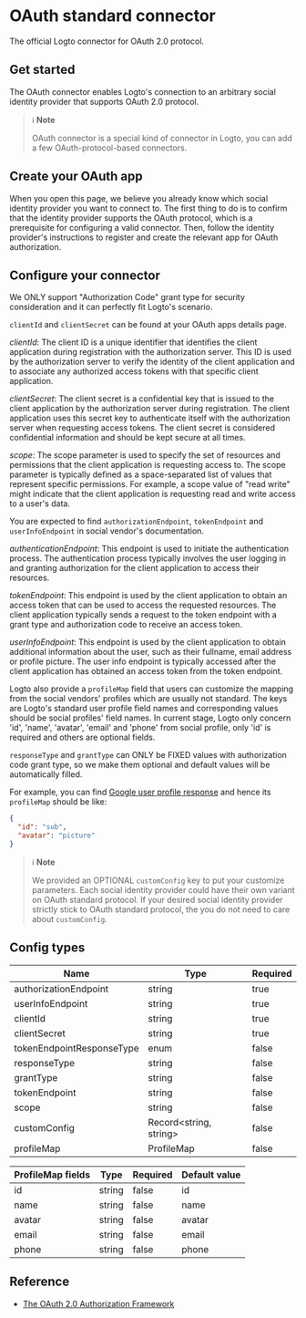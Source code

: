 # OAuth standard connector

The official Logto connector for OAuth 2.0 protocol.

## Get started

The OAuth connector enables Logto's connection to an arbitrary social identity provider that supports OAuth 2.0 protocol.

> ℹ️ **Note**
> 
> OAuth connector is a special kind of connector in Logto, you can add a few OAuth-protocol-based connectors.

## Create your OAuth app

When you open this page, we believe you already know which social identity provider you want to connect to. The first thing to do is to confirm that the identity provider supports the OAuth protocol, which is a prerequisite for configuring a valid connector. Then, follow the identity provider's instructions to register and create the relevant app for OAuth authorization.

## Configure your connector

We ONLY support "Authorization Code" grant type for security consideration and it can perfectly fit Logto's scenario.

`clientId` and `clientSecret` can be found at your OAuth apps details page.

*clientId*: The client ID is a unique identifier that identifies the client application during registration with the authorization server. This ID is used by the authorization server to verify the identity of the client application and to associate any authorized access tokens with that specific client application.

*clientSecret*: The client secret is a confidential key that is issued to the client application by the authorization server during registration. The client application uses this secret key to authenticate itself with the authorization server when requesting access tokens. The client secret is considered confidential information and should be kept secure at all times.

*scope*: The scope parameter is used to specify the set of resources and permissions that the client application is requesting access to. The scope parameter is typically defined as a space-separated list of values that represent specific permissions. For example, a scope value of "read write" might indicate that the client application is requesting read and write access to a user's data.

You are expected to find `authorizationEndpoint`, `tokenEndpoint` and `userInfoEndpoint` in social vendor's documentation.

*authenticationEndpoint*: This endpoint is used to initiate the authentication process. The authentication process typically involves the user logging in and granting authorization for the client application to access their resources.

*tokenEndpoint*: This endpoint is used by the client application to obtain an access token that can be used to access the requested resources. The client application typically sends a request to the token endpoint with a grant type and authorization code to receive an access token.

*userInfoEndpoint*: This endpoint is used by the client application to obtain additional information about the user, such as their fullname, email address or profile picture. The user info endpoint is typically accessed after the client application has obtained an access token from the token endpoint.

Logto also provide a `profileMap` field that users can customize the mapping from the social vendors' profiles which are usually not standard. The keys are Logto's standard user profile field names and corresponding values should be social profiles' field names. In current stage, Logto only concern 'id', 'name', 'avatar', 'email' and 'phone' from social profile, only 'id' is required and others are optional fields.

`responseType` and `grantType` can ONLY be FIXED values with authorization code grant type, so we make them optional and default values will be automatically filled.

For example, you can find [Google user profile response](https://developers.google.com/identity/openid-connect/openid-connect#an-id-tokens-payload) and hence its `profileMap` should be like:

```json
{
  "id": "sub",
  "avatar": "picture"
}
```

> ℹ️ **Note**
> 
> We provided an OPTIONAL `customConfig` key to put your customize parameters.
> Each social identity provider could have their own variant on OAuth standard protocol. If your desired social identity provider strictly stick to OAuth standard protocol, the you do not need to care about `customConfig`.

## Config types

| Name                      | Type                   | Required |
|---------------------------|------------------------|----------|
| authorizationEndpoint     | string                 | true     |
| userInfoEndpoint          | string                 | true     |
| clientId                  | string                 | true     |
| clientSecret              | string                 | true     |
| tokenEndpointResponseType | enum                   | false    |
| responseType              | string                 | false    |
| grantType                 | string                 | false    |
| tokenEndpoint             | string                 | false    |
| scope                     | string                 | false    |
| customConfig              | Record<string, string> | false    |
| profileMap                | ProfileMap             | false    |

| ProfileMap fields | Type   | Required | Default value |
|-------------------|--------|----------|---------------|
| id                | string | false    | id            |
| name              | string | false    | name          |
| avatar            | string | false    | avatar        |
| email             | string | false    | email         |
| phone             | string | false    | phone         |

## Reference

* [The OAuth 2.0 Authorization Framework](https://www.rfc-editor.org/rfc/rfc6749)
